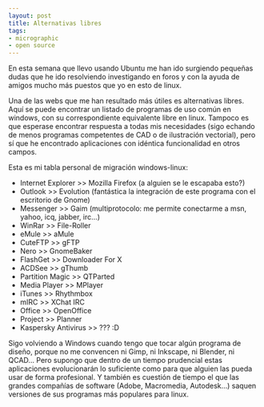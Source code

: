 ```yaml
---
layout: post
title: Alternativas libres
tags:
- micrographic
- open source
---
```

En esta semana que llevo usando Ubuntu me han ido surgiendo pequeñas dudas que he ido resolviendo investigando en foros y con la ayuda de amigos mucho más puestos que yo en esto de linux.

<!--more-->

Una de las webs que me han resultado más útiles es alternativas libres. Aquí se puede encontrar un listado de programas de uso común en windows, con su correspondiente equivalente libre en linux. Tampoco es que esperase encontrar respuesta a todas mis necesidades (sigo echando de menos programas competentes de CAD o de ilustración vectorial), pero sí que he encontrado aplicaciones con idéntica funcionalidad en otros campos.

Esta es mi tabla personal de migración windows-linux:

* Internet Explorer >> Mozilla Firefox (a alguien se le escapaba esto?)
* Outlook >> Evolution (fantástica la integración de este programa con el escritorio de Gnome)
* Messenger >> Gaim (multiprotocolo: me permite conectarme a msn, yahoo, icq, jabber, irc…)
* WinRar >> File-Roller
* eMule >> aMule
* CuteFTP >> gFTP
* Nero >> GnomeBaker
* FlashGet >> Downloader For X
* ACDSee >> gThumb
* Partition Magic >> QTParted
* Media Player >> MPlayer
* iTunes >> Rhythmbox
* mIRC >> XChat IRC
* Office >> OpenOffice
* Project >> Planner
* Kaspersky Antivirus >> ??? :D

Sigo volviendo a Windows cuando tengo que tocar algún programa de diseño, porque no me convencen ni Gimp, ni Inkscape, ni Blender, ni QCAD… Pero supongo que dentro de un tiempo prudencial estas aplicaciones evolucionarán lo suficiente como para que alguien las pueda usar de forma profesional. Y también es cuestión de tiempo el que las grandes compañías de software (Adobe, Macromedia, Autodesk…) saquen versiones de sus programas más populares para linux.
